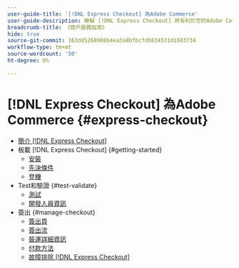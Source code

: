 ```yaml
---
user-guide-title: '[!DNL Express Checkout] 為Adobe Commerce'
user-guide-description: 瞭解 [!DNL Express Checkout] 將有利於您的Adobe Commerce實例以及如何成功安裝並設定擴展。
breadcrumb-title: 《商戶服務指南》
hide: true
source-git-commit: 163dd5260908b4ea3a8bfbcfdb834531d1603734
workflow-type: tm+mt
source-wordcount: '50'
ht-degree: 0%

---
```



# [!DNL Express Checkout] 為Adobe Commerce {#express-checkout}

- [簡介 [!DNL Express Checkout]](overview.md)
- 板載 [!DNL Express Checkout] {#getting-started}
   - [安裝](install.md)
   - [先決條件](prerequisites.md)
   - [登機](onboarding.md)
- Test和驗證 {#test-validate}
   - [測試](testing.md)
   - [開發人員資訊](developer.md)
- 簽出 {#manage-checkout}
   - [簽出頁](checkout-page.md)
   - [簽出流](checkout-flow.md)
   - [裝運詳細資訊](shipping-details.md)
   - [付款方法](payment-methods.md)
   - [故障排除 [!DNL Express Checkout]](troubleshooting.md)
